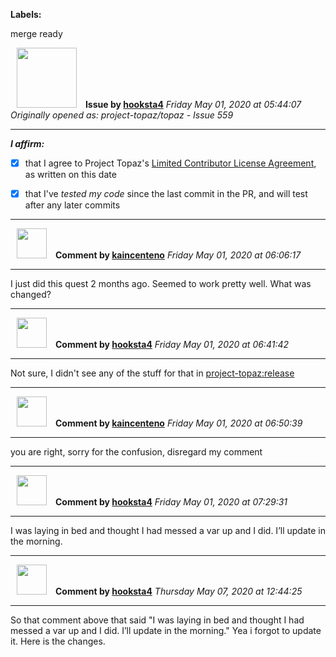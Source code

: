 **Labels:**

merge ready



<a href="https://github.com/hooksta4"><img src="https://avatars0.githubusercontent.com/u/13935086?v=4" width="96" height="96" hspace="10"></img></a> **Issue by [hooksta4](https://github.com/hooksta4)**
_Friday May 01, 2020 at 05:44:07_
_Originally opened as: project-topaz/topaz - Issue 559_

----

<!-- place 'x' mark between square [] brackets to affirm: -->
**_I affirm:_**
- [x] that I agree to Project Topaz's [Limited Contributor License Agreement](http://project-topaz.com/blob/release/CONTRIBUTOR_AGREEMENT.md), as written on this date
- [x] that I've _tested my code_ since the last commit in the PR, and will test after any later commits




----
<a href="https://github.com/kaincenteno"><img src="https://avatars3.githubusercontent.com/u/26943220?v=4" width="48" height="48" hspace="10"></img></a> **Comment by [kaincenteno](https://github.com/kaincenteno)**
_Friday May 01, 2020 at 06:06:17_

----

I just did this quest 2 months ago. Seemed to work pretty well. What was changed?


----
<a href="https://github.com/hooksta4"><img src="https://avatars0.githubusercontent.com/u/13935086?v=4" width="48" height="48" hspace="10"></img></a> **Comment by [hooksta4](https://github.com/hooksta4)**
_Friday May 01, 2020 at 06:41:42_

----

Not sure, I didn't see any of the stuff for that in [project-topaz:release](https://github.com/project-topaz/topaz/blob/release/scripts/zones/Metalworks/npcs/Ayame.lua)


----
<a href="https://github.com/kaincenteno"><img src="https://avatars3.githubusercontent.com/u/26943220?v=4" width="48" height="48" hspace="10"></img></a> **Comment by [kaincenteno](https://github.com/kaincenteno)**
_Friday May 01, 2020 at 06:50:39_

----

you are right, sorry for the confusion, disregard my comment


----
<a href="https://github.com/hooksta4"><img src="https://avatars0.githubusercontent.com/u/13935086?v=4" width="48" height="48" hspace="10"></img></a> **Comment by [hooksta4](https://github.com/hooksta4)**
_Friday May 01, 2020 at 07:29:31_

----

I was laying in bed and thought I had messed a var up and I did. I’ll update in the morning. 


----
<a href="https://github.com/hooksta4"><img src="https://avatars0.githubusercontent.com/u/13935086?v=4" width="48" height="48" hspace="10"></img></a> **Comment by [hooksta4](https://github.com/hooksta4)**
_Thursday May 07, 2020 at 12:44:25_

----

So that comment above that said "I was laying in bed and thought I had messed a var up and I did. I’ll update in the morning." Yea i forgot to update it. Here is the changes. 
